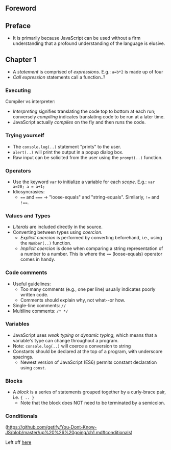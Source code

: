 ## Foreword
## Preface
- It is primarily because JavaScript can be used without a firm understanding that a profound understanding of the language is elusive.

## Chapter 1
- A *statement* is comprised of *expressions*.
  E.g.: `a=b*2` is made up of four
- *Call expression* statements call a function..?

### Executing
Compiler vs interpreter:
- *Interpreting* signifies translating the code top to bottom at each run; conversely *compiling* indicates translating code to be run at a later time.
- JavaScript actually *compiles* on the fly and then runs the code.

### Trying yourself
- The `console.log(..)` statement "prints" to the user.
- `alert(..)` will print the output in a popup dialog box.
- Raw input can be solicited from the user using the `prompt(..)` function.

### Operators
- Use the keyword `var` to initialize a variable for each *scope*.
E.g.:
  `var a=20; a = a+1;`
- Idiosyncrasies:
  - `==` and `===` -> "loose-equals" and "string-equals". Similarly, `!=` and `!==`.

### Values and Types
- *Literals* are included directly in the source.
- Converting between types using *coercion*.
  - *Explicit coercion* is performed by converting beforehand, i.e., using the `Number(..)` function.
  - *Implicit coercion* is done when comparing a string representation of a number to a number. This is where the `==` (loose-equals) operator comes in handy.

### Code comments
- Useful guidelines:
  - Too many comments (e.g., one per line) usually indicates poorly written code.
  - Comments should explain why, not what--or how.
- Single-line comments: `//`
- Multiline comments: `/* */`

### Variables
- JavaScript uses *weak typing* or *dynamic typing*, which means that a variable's type can change throughout a program.
- Note: `console.log(..)` will coerce a conversion to string
- Constants should be declared at the top of a program, with underscore spacings.
  - Newest version of JavaScript (ES6) permits constant declaration using `const`.

### Blocks
- A *block* is a series of statements grouped together by a curly-brace pair, i.e. `{ .. }`
  - Note that the block does NOT need to be terminated by a semicolon.

### Conditionals
(https://github.com/getify/You-Dont-Know-JS/blob/master/up%20%26%20going/ch1.md#conditionals)





Left off [here](https://github.com/getify/You-Dont-Know-JS/blob/master/up%20%26%20going/ch1.md#code-comments)
